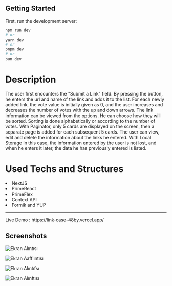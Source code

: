 ## Getting Started

First, run the development server:

```bash
npm run dev
# or
yarn dev
# or
pnpm dev
# or
bun dev
```

<h1> Description </h1>
<p> The user first encounters the "Submit a Link" field. By pressing the button, he enters the url and name of the link and adds it to the list. For each newly added link, the vote value is initially given as 0, and the user increases and decreases the number of votes with the up and down arrows. The link information can be viewed from the options. He can choose how they will be sorted. Sorting is done alphabetically or according to the number of votes. With Paginator, only 5 cards are displayed on the screen, then a separate page is added for each subsequent 5 cards. The user can view, edit and delete the information about the links he entered. With Local Storage In this case, the information entered by the user is not lost, and when he enters it later, the data he has previously entered is listed.</p>

<h1> Used Techs and Structures </h1>
<li> NextJS </li>
<li> PrimeReact </li>
<li> PrimeFlex </li>
<li> Context API </li>
<li> Formik and YUP </li>
<hr/>
<p> Live Demo : https://link-case-48by.vercel.app/ </p>


<h2> Screenshots </h2>

![Ekran Alıntısı](https://github.com/edakaraman/link-case/assets/95571155/cbbd394b-716d-462b-a147-c77977d3c615)


![Ekran Aafflıntısı](https://github.com/edakaraman/link-case/assets/95571155/80f540b7-39d9-4325-a9a7-be137ed5d9f9)


![Ekran Alıntıfsı](https://github.com/edakaraman/link-case/assets/95571155/69f06483-6f14-4710-879c-9e150841a2bb)


![Ekran Alınftısı](https://github.com/edakaraman/link-case/assets/95571155/f4934daf-e0b2-4177-8181-8281dcf8b7e6)

